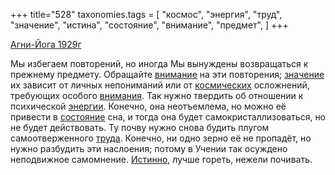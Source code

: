 +++
title="528"
taxonomies.tags = [
 "космос",
 "энергия",
 "труд",
 "значение",
 "истина",
 "состояние",
 "внимание",
 "предмет",
]
+++

[Агни-Йога 1929г](/agni/1929)

Мы избегаем повторений, но иногда Мы вынуждены возвращаться к прежнему предмету. Обращайте [внимание](/tags/внимание) на эти повторения; [значение](/tags/значение) их зависит от личных непониманий или от [космических](/tags/космос) осложнений, требующих особого [внимания](/tags/внимание). Так нужно твердить об отношении к психической [энергии](/tags/энергия). Конечно, она неотъемлема, но можно её привести в [состояние](/tags/состояние) сна, и тогда она будет самокристаллизоваться, но не будет действовать. Ту почву нужно снова будить плугом самоотверженного [труда](/tags/труд). Конечно, ни одно зерно её не пропадёт, но нужно разбудить эти наслоения; потому в Учении так осуждено неподвижное самомнение. [Истинно](/tags/истина), лучше гореть, нежели почивать.